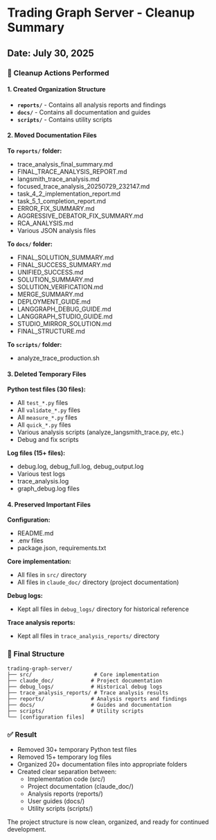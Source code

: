 # Trading Graph Server - Cleanup Summary

## Date: July 30, 2025

### 🧹 Cleanup Actions Performed

#### 1. Created Organization Structure
- **`reports/`** - Contains all analysis reports and findings
- **`docs/`** - Contains all documentation and guides  
- **`scripts/`** - Contains utility scripts

#### 2. Moved Documentation Files

**To `reports/` folder:**
- trace_analysis_final_summary.md
- FINAL_TRACE_ANALYSIS_REPORT.md
- langsmith_trace_analysis.md
- focused_trace_analysis_20250729_232147.md
- task_4_2_implementation_report.md
- task_5_1_completion_report.md
- ERROR_FIX_SUMMARY.md
- AGGRESSIVE_DEBATOR_FIX_SUMMARY.md
- RCA_ANALYSIS.md
- Various JSON analysis files

**To `docs/` folder:**
- FINAL_SOLUTION_SUMMARY.md
- FINAL_SUCCESS_SUMMARY.md
- UNIFIED_SUCCESS.md
- SOLUTION_SUMMARY.md
- SOLUTION_VERIFICATION.md
- MERGE_SUMMARY.md
- DEPLOYMENT_GUIDE.md
- LANGGRAPH_DEBUG_GUIDE.md
- LANGGRAPH_STUDIO_GUIDE.md
- STUDIO_MIRROR_SOLUTION.md
- FINAL_STRUCTURE.md

**To `scripts/` folder:**
- analyze_trace_production.sh

#### 3. Deleted Temporary Files

**Python test files (30 files):**
- All `test_*.py` files
- All `validate_*.py` files
- All `measure_*.py` files
- All `quick_*.py` files
- Various analysis scripts (analyze_langsmith_trace.py, etc.)
- Debug and fix scripts

**Log files (15+ files):**
- debug.log, debug_full.log, debug_output.log
- Various test logs
- trace_analysis.log
- graph_debug.log files

#### 4. Preserved Important Files

**Configuration:**
- README.md
- .env files
- package.json, requirements.txt

**Core implementation:**
- All files in `src/` directory
- All files in `claude_doc/` directory (project documentation)

**Debug logs:**
- Kept all files in `debug_logs/` directory for historical reference

**Trace analysis reports:**
- Kept all files in `trace_analysis_reports/` directory

### 📁 Final Structure

```
trading-graph-server/
├── src/                    # Core implementation
├── claude_doc/            # Project documentation
├── debug_logs/            # Historical debug logs
├── trace_analysis_reports/ # Trace analysis results
├── reports/               # Analysis reports and findings
├── docs/                  # Guides and documentation
├── scripts/               # Utility scripts
└── [configuration files]
```

### ✅ Result

- Removed 30+ temporary Python test files
- Removed 15+ temporary log files  
- Organized 20+ documentation files into appropriate folders
- Created clear separation between:
  - Implementation code (src/)
  - Project documentation (claude_doc/)
  - Analysis reports (reports/)
  - User guides (docs/)
  - Utility scripts (scripts/)

The project structure is now clean, organized, and ready for continued development.